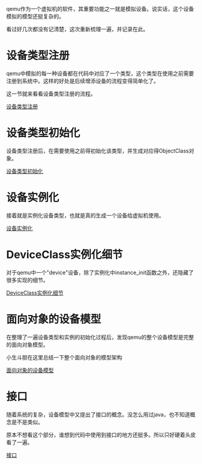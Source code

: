 qemu作为一个虚拟机的软件，其重要功能之一就是模拟设备。说实话，这个设备模拟的模型还挺复杂的。

看过好几次都没有记清楚，这次重新梳理一遍，并记录在此。

# 设备类型注册

qemu中模拟的每一种设备都在代码中对应了一个类型，这个类型在使用之前需要注册到系统中。这样的好处是后续增添设备的流程变得简单化了。

这一节就来看看设备类型注册的流程。

[设备类型注册][1]

# 设备类型初始化

设备类型注册后，在需要使用之前得初始化该类型，并生成对应得ObjectClass对象。

[设备类型初始化][2]

# 设备实例化

接着就是实例化设备类型，也就是真的生成一个设备给虚拟机使用。

[设备实例化][3]

# DeviceClass实例化细节

对于qemu中一个"device"设备，除了实例化中instance_init函数之外，还隐藏了很多实现的细节。

[DeviceClass实例化细节][4]

# 面向对象的设备模型

在整理了一遍设备类型和实例的初始化过程后，发现qemu的整个设备模型是完整的面向对象模型。

小生斗胆在这里总结一下整个面向对象的模型架构

[面向对象的设备模型][5]

# 接口

随着系统的复杂，设备模型中又提出了接口的概念。没怎么用过java，也不知道概念是不是类似。

原本不想看这个部分，谁想到代码中使用到接口的地方还挺多。所以只好硬着头皮看了一遍。

[接口][6]

[1]: /device_model/01-type_register.md
[2]: /device_model/02-register_objectclass.md
[3]: /device_model/03-objectclass_instance.md
[4]: /device_model/04-DeviceClass_instance.md
[5]: /device_model/05-device_oo_model.md
[6]: /device_model/06-interface.md
